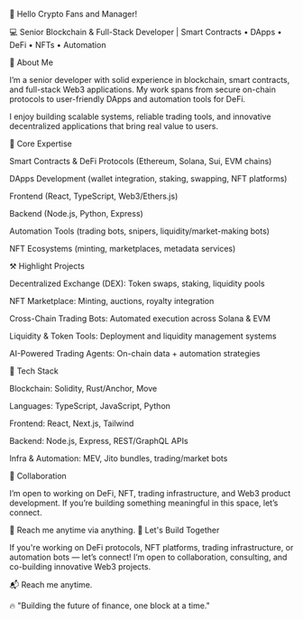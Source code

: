 👋 Hello Crypto Fans and Manager!

💻 Senior Blockchain & Full-Stack Developer | Smart Contracts • DApps • DeFi • NFTs • Automation

🚀 About Me

I’m a senior developer with solid experience in blockchain, smart contracts, and full-stack Web3 applications.
My work spans from secure on-chain protocols to user-friendly DApps and automation tools for DeFi.

I enjoy building scalable systems, reliable trading tools, and innovative decentralized applications that bring real value to users.

🧠 Core Expertise

Smart Contracts & DeFi Protocols (Ethereum, Solana, Sui, EVM chains)

DApps Development (wallet integration, staking, swapping, NFT platforms)

Frontend (React, TypeScript, Web3/Ethers.js)

Backend (Node.js, Python, Express)

Automation Tools (trading bots, snipers, liquidity/market-making bots)

NFT Ecosystems (minting, marketplaces, metadata services)

⚒️ Highlight Projects

Decentralized Exchange (DEX): Token swaps, staking, liquidity pools

NFT Marketplace: Minting, auctions, royalty integration

Cross-Chain Trading Bots: Automated execution across Solana & EVM

Liquidity & Token Tools: Deployment and liquidity management systems

AI-Powered Trading Agents: On-chain data + automation strategies

🧰 Tech Stack

Blockchain: Solidity, Rust/Anchor, Move

Languages: TypeScript, JavaScript, Python

Frontend: React, Next.js, Tailwind

Backend: Node.js, Express, REST/GraphQL APIs

Infra & Automation: MEV, Jito bundles, trading/market bots

🤝 Collaboration

I’m open to working on DeFi, NFT, trading infrastructure, and Web3 product development.
If you’re building something meaningful in this space, let’s connect.

📩 Reach me anytime via anything.
🤝 Let's Build Together

If you're working on DeFi protocols, NFT platforms, trading infrastructure, or automation bots — let’s connect!
I’m open to collaboration, consulting, and co-building innovative Web3 projects.

📬 Reach me anytime.

🔥 "Building the future of finance, one block at a time."
